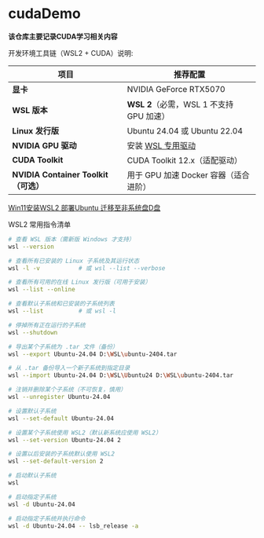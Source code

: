 # cudaDemo

**该仓库主要记录CUDA学习相关内容**

开发环境工具链（WSL2 + CUDA）说明:  

| 项目                                 | 推荐配置                                                   |
| ------------------------------------ | ---------------------------------------------------------- |
| **显卡**                             | NVIDIA GeForce RTX5070                                     |
| **WSL 版本**                         | **WSL 2**（必需，WSL 1 不支持 GPU 加速）                   |
| **Linux 发行版**                     | Ubuntu 24.04 或 Ubuntu 22.04                               |
| **NVIDIA GPU 驱动**                  | 安装 [WSL 专用驱动](https://developer.nvidia.com/cuda/wsl) |
| **CUDA Toolkit**                     | CUDA Toolkit 12.x（适配驱动）                              |
| **NVIDIA Container Toolkit（可选）** | 用于 GPU 加速 Docker 容器（适合进阶）                      |

[Win11安装WSL2 部署Ubuntu 迁移至非系统盘D盘](https://www.bilibili.com/video/BV1Yk7JzTEjH/?spm_id_from=333.337.search-card.all.click&vd_source=b406ed5db011e57f04f8df4e7af4a1f3)

WSL2 常用指令清单

```bash
# 查看 WSL 版本（需新版 Windows 才支持）
wsl --version

# 查看所有已安装的 Linux 子系统及其运行状态
wsl -l -v           # 或 wsl --list --verbose

# 查看所有可用的在线 Linux 发行版（可用于安装）
wsl --list --online

# 查看默认子系统和已安装的子系统列表
wsl --list          # 或 wsl -l

# 停掉所有正在运行的子系统
wsl --shutdown

# 导出某个子系统为 .tar 文件（备份）
wsl --export Ubuntu-24.04 D:\WSL\ubuntu-2404.tar

# 从 .tar 备份导入一个新子系统到指定目录
wsl --import Ubuntu-24.04 D:\WSL\Ubuntu24 D:\WSL\ubuntu-2404.tar

# 注销并删除某个子系统（不可恢复，慎用）
wsl --unregister Ubuntu-24.04

# 设置默认子系统
wsl --set-default Ubuntu-24.04

# 设置某个子系统使用 WSL2（默认新系统应使用 WSL2）
wsl --set-version Ubuntu-24.04 2

# 设置以后安装的子系统默认使用 WSL2
wsl --set-default-version 2

# 启动默认子系统
wsl

# 启动指定子系统
wsl -d Ubuntu-24.04

# 启动指定子系统并执行命令
wsl -d Ubuntu-24.04 -- lsb_release -a
```

